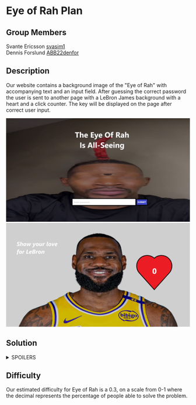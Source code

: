 # Eye of Rah Plan

## Group Members
Svante Ericsson [svasim1](https://github.com/svasim1)<br>
Dennis Forslund [ABB22denfor](https://github.com/ABB22denfor)

## Description
Our website contains a background image of the "Eye of Rah" with accompanying text and an input field. 
After guessing the correct password the user is sent to another page with a LeBron James background with a heart and a click counter. 
The key will be displayed on the page after correct user input.

![eye-of-rah image](./images/eye-of-rah.jpg)
![LeBron image](./images/lebonbon.png)

## Solution
<details>
    <summary>SPOILERS</summary>

    The user should use SQL injection to solve the first page and get the password, with a command similar to SELECT password FROM brainrot WHERE meme = eye-of-rah
    
    The second page is solved by reaching the same number of clicks as LeBrons career points tally, using web devtools as help
</details>


## Difficulty
Our estimated difficulty for Eye of Rah is a 0.3, on a scale from 0-1 where the decimal represents the percentage of people able to solve the problem.
